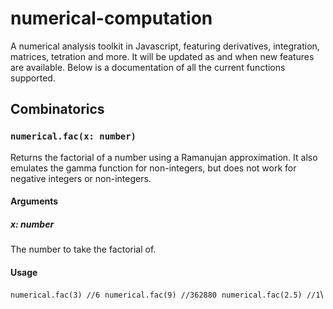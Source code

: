# numerical-computation
A numerical analysis toolkit in Javascript, featuring derivatives, integration, matrices, tetration and more. It will be updated as and when new features are available. Below is a documentation of all the current functions supported.

## Combinatorics
### `numerical.fac(x: number)`
Returns the factorial of a number using a Ramanujan approximation. It also emulates the gamma function for non-integers, but does not work for negative integers or non-integers.
#### Arguments
##### x: number
The number to take the factorial of.
#### Usage
`numerical.fac(3) //6`&nbsp;
`numerical.fac(9) //362880`&nbsp;
`numerical.fac(2.5) //1`\